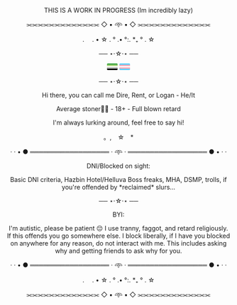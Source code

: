 <p align="center">THIS IS A WORK IN PROGRESS (Im incredibly lazy)</p>
<p align="center">⫘⫘⫘⫘⫘⫘⫘⫘⫘⫘⫘⫘⫘ ◇ ▪︎ 𖥸 ▪︎ ◇ ⫘⫘⫘⫘⫘⫘⫘⫘⫘⫘⫘⫘⫘</p>
<p align="center">.　 . • ☆ . ° .• °:. *₊ ° . ☆</p>
<p align="center">── ⋆⋅☆⋅⋆ ──</p>
<p align="center"><img src="https://github.com/H077y/pride-flag-emojis/blob/main/emojis/aroace/flag_aromantic.png?raw=true" alt="Sample Image" width="24" height="15">  <img src="https://github.com/H077y/pride-flag-emojis/blob/main/emojis/pride/flag_transgender.png?raw=true" alt="Sample Image" width="24" height="15">
<p align="center">── ⋆⋅☆⋅⋆ ──</p>
<p align="center">Hi there, you can call me Dire, Rent, or Logan - He/It</p>
<p align="center">Average stoner🍃💯 - 18+ - Full blown retard</p>
<p align="center">I'm always lurking around, feel free to say hi!</p>
<p align="center">。,　☆　*</p>
<p align="center">· · • ● ══════════════════ · 𖥸 · ══════════════════ ● • · ·</p>
<p align="center">DNI/Blocked on sight:</p>
<p align="center">Basic DNI criteria, Hazbin Hotel/Helluva Boss freaks, MHA, DSMP, trolls, if you're offended by *reclaimed* slurs...</p>
<p align="center">── ⋆⋅☆⋅⋆ ──</p>
<p align="center">BYI:</p>
<p align="center">I'm autistic, please be patient 😔 I use tranny, faggot, and retard religiously. If this offends you go somewhere else. I block liberally, if I have you blocked on anywhere for any reason, do not interact with me. This includes asking why and getting friends to ask why for you.</p>
<p align="center">· · • ● ══════════════════ · 𖥸 · ══════════════════ ● • · ·</p>
<p align="center">.　 . • ☆ . ° .• °:. *₊ ° . ☆</p>
<p align="center">⫘⫘⫘⫘⫘⫘⫘⫘⫘⫘⫘⫘⫘ ◇ ▪︎ 𖥸 ▪︎ ◇ ⫘⫘⫘⫘⫘⫘⫘⫘⫘⫘⫘⫘⫘</p>

<!--
**rentinq/rentinq** is a ✨ _special_ ✨ repository because its `README.md` (this file) appears on your GitHub profile.
